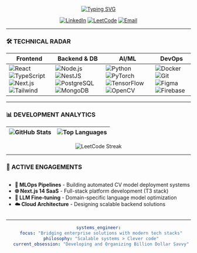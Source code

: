 <div align="center">
  
  <!-- Animated Header -->
[![Typing SVG](https://readme-typing-svg.demolab.com?font=Fira+Code&weight=700&size=28&duration=3800&pause=800&color=22D3EE&center=true&vCenter=true&width=680&lines=SURAJ+MAHAPATRA;Full-stack+Developer+%7C+SAP+Analyst+%40+Deloitte;AI%2FML+Engineering+%7C+Founder+%40+ADOCY&radius=0)](https://git.io/typing-svg)

  <!-- Contact Badges -->
  [![LinkedIn](https://img.shields.io/badge/-CONNECT-%230A66C2?style=for-the-badge&logo=linkedin&logoColor=white)](https://www.linkedin.com/in/suraj-mahapatra-029211/)
  [![LeetCode](https://img.shields.io/badge/-SOLUTIONS-%23FFA116?style=for-the-badge&logo=leetcode&logoColor=black)](https://leetcode.com/DriveONe_Suraj002/)
  [![Email](https://img.shields.io/badge/-CONTACT-%23EA4335?style=for-the-badge&logo=gmail&logoColor=white)](mailto:surajmahapatra2003@gmail.com)

</div>

---

### 🛠️ TECHNICAL RADAR
<div align="center">
  
| **Frontend** | **Backend & DB** | **AI/ML** | **DevOps** |
|--------------|------------------|-----------|------------|
| <img src="https://img.shields.io/badge/React-20232A?logo=react&logoColor=61DAFB" alt="React"> <img src="https://img.shields.io/badge/TypeScript-3178C6?logo=typescript&logoColor=white" alt="TypeScript"> <img src="https://img.shields.io/badge/Next.js-000000?logo=nextdotjs" alt="Next.js"> <img src="https://img.shields.io/badge/Tailwind_CSS-06B6D4?logo=tailwindcss" alt="Tailwind"> | <img src="https://img.shields.io/badge/Node.js-339933?logo=nodedotjs" alt="Node.js"> <img src="https://img.shields.io/badge/NestJS-E0234E?logo=nestjs" alt="NestJS"> <img src="https://img.shields.io/badge/PostgreSQL-4169E1?logo=postgresql" alt="PostgreSQL"> <img src="https://img.shields.io/badge/MongoDB-47A248?logo=mongodb" alt="MongoDB"> | <img src="https://img.shields.io/badge/Python-3776AB?logo=python" alt="Python"> <img src="https://img.shields.io/badge/PyTorch-EE4C2C?logo=pytorch" alt="PyTorch"> <img src="https://img.shields.io/badge/TensorFlow-FF6F00?logo=tensorflow" alt="TensorFlow"> <img src="https://img.shields.io/badge/OpenCV-5C3EE8?logo=opencv" alt="OpenCV"> | <img src="https://img.shields.io/badge/Docker-2496ED?logo=docker" alt="Docker"> <img src="https://img.shields.io/badge/Git-F05032?logo=git" alt="Git"> <img src="https://img.shields.io/badge/Figma-F24E1E?logo=figma" alt="Figma"> <img src="https://img.shields.io/badge/Firebase-FFCA28?logo=firebase" alt="Firebase"> |

</div>

---

### 📊 DEVELOPMENT ANALYTICS
<div align="center">
  
| ![GitHub Stats](https://github-readme-stats.vercel.app/api?username=suraj209211&show_icons=true&theme=dark&hide_border=true&bg_color=00000000&title_color=22D3EE&text_color=FFFFFF&icon_color=22D3EE&hide_title=true) | ![Top Languages](https://github-readme-stats.vercel.app/api/top-langs/?username=suraj209211&layout=compact&theme=dark&hide_border=true&bg_color=00000000&title_color=22D3EE&text_color=FFFFFF&langs_count=6) |
|---------------------------------------------------------------------------------------------------------------------------------------------------------|---------------------------------------------------------------------------------------------------------------------------------------------|

![LeetCode Streak](https://streak-stats.demolab.com?user=suraj209211&theme=dark&date_format=j%20M%5B%20Y%5D&hide_border=true&background=00000000&ring=22D3EE&fire=22D3EE&currStreakLabel=FFFFFF)

</div>

---

### 🚀 ACTIVE ENGAGEMENTS
<div align="center" style="text-align:left; display:inline-block">

- **🤖 MLOps Pipelines** - Building automated CV model deployment systems  
- **🌐 Next.js 14 SaaS** - Full-stack platform development (T3 stack)  
- **🧠 LLM Fine-tuning** - Domain-specific language model optimization  
- **☁️ Cloud Architecture** - Designing scalable backend solutions  

</div>

---

<div align="center">
  
```yaml
systems_engineer:
  focus: "Bridging enterprise solutions with modern tech stacks"
  philosophy: "Scalable systems > Clever code"
  current_obsession: "Developing and Organizing Billion Dollar Savvy"
